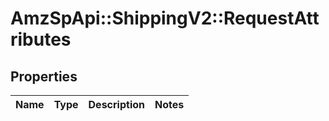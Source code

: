 # AmzSpApi::ShippingV2::RequestAttributes

## Properties
Name | Type | Description | Notes
------------ | ------------- | ------------- | -------------

